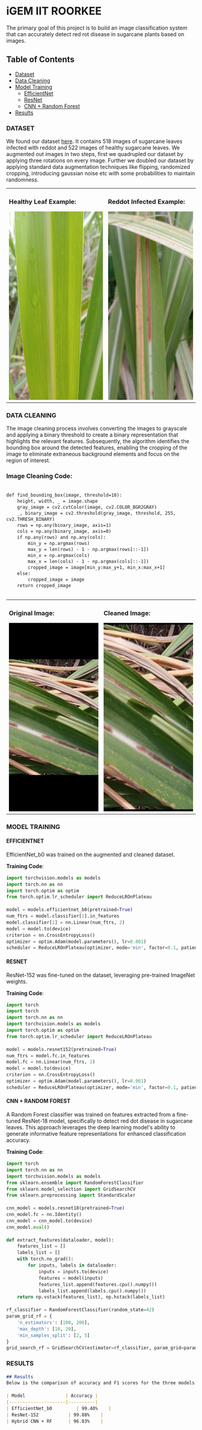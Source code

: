 # iGEM IIT ROORKEE
  The primary goal of this project is to build an image classification system that can accurately detect red rot disease in sugarcane plants based on images.

## Table of Contents
- [Dataset](#dataset)
- [Data Cleaning](#data-cleaning)
- [Model Training](#model-training)
  - [EfficientNet](#efficientnet)
  - [ResNet](#resnet)
  - [CNN + Random Forest](#cnn--random-forest)
- [Results](#results)
### DATASET
  We found our dataset [here](https://data.mendeley.com/datasets/9424skmnrk/1). It contains 518 images of sugarcane leaves infected with reddot and 522 images of healthy sugarcane leaves.
We augmented out images in two steps, first we quadrupled our dataset by applying three rotations on every image. Further we doubled our dataset by applying standard data augmentation techniques like flipping, randomized cropping, introducing gaussian noise etc with some probabilities to maintain randomness.
<table>
  <tr>
    <td>
      <h3>Healthy Leaf Example:</h3>
      <img src="https://github.com/NatanshK/IGEM-IITR-Drylab/blob/main/Original_Dataset/Healthy/healthy%20(360).jpeg?raw=true" alt="Healthy Image" style="height: 500px;"/>
    </td>
    <td>
      <h3>Reddot Infected Example:</h3>
      <img src="https://github.com/NatanshK/IGEM-IITR-Drylab/blob/main/Original_Dataset/RedRot/redrot%20(225).jpeg?raw=true" alt="Red Dot Infected Image" style="height: 500px;"/>
    </td>
  </tr>
</table>

### DATA CLEANING
The image cleaning process involves converting the images to grayscale and applying a binary threshold to create a binary representation that highlights the relevant features. Subsequently, the algorithm identifies the bounding box around the detected features, enabling the cropping of the image to eliminate extraneous background elements and focus on the region of interest.

<h3>Image Cleaning Code:</h3>
<pre>
<code>
def find_bounding_box(image, threshold=10):
    height, width, _ = image.shape
    gray_image = cv2.cvtColor(image, cv2.COLOR_BGR2GRAY)
    _, binary_image = cv2.threshold(gray_image, threshold, 255, cv2.THRESH_BINARY)
    rows = np.any(binary_image, axis=1)
    cols = np.any(binary_image, axis=0)
    if np.any(rows) and np.any(cols):
        min_y = np.argmax(rows)
        max_y = len(rows) - 1 - np.argmax(rows[::-1])
        min_x = np.argmax(cols)
        max_x = len(cols) - 1 - np.argmax(cols[::-1])
        cropped_image = image[min_y:max_y+1, min_x:max_x+1]
    else:
        cropped_image = image
    return cropped_image
</code>
</pre>

<table style="width: 100%; table-layout: fixed;">
  <tr>
    <td style="width: 50%; vertical-align: top;">
      <h3>Original Image:</h3>
      <img src="https://github.com/NatanshK/IGEM-IITR-Drylab/blob/main/DATASET/REDDOTOA/aug_redrot%20(1)_270.jpeg?raw=true" alt="Original Image" style="height: 500px; width: auto;"/>
    </td>
    <td style="width: 50%; vertical-align: top;">
      <h3>Cleaned Image:</h3>
      <img src="https://github.com/NatanshK/IGEM-IITR-Drylab/blob/main/DATASET_NEW/REDDOT/aug_redrot%20(1)_270.jpeg?raw=true" alt="Cleaned Image" style="height: 500px; width: auto;"/>
    </td>
  </tr>
</table>

### MODEL TRAINING
#### EFFICIENTNET
EfficientNet_b0 was trained on the augmented and cleaned dataset.

**Training Code**:
```python
import torchvision.models as models
import torch.nn as nn
import torch.optim as optim
from torch.optim.lr_scheduler import ReduceLROnPlateau

model = models.efficientnet_b0(pretrained=True)
num_ftrs = model.classifier[1].in_features
model.classifier[1] = nn.Linear(num_ftrs, 2)
model = model.to(device)
criterion = nn.CrossEntropyLoss()
optimizer = optim.Adam(model.parameters(), lr=0.001)
scheduler = ReduceLROnPlateau(optimizer, mode='min', factor=0.1, patience=5, verbose=True)
```

#### RESNET
ResNet-152 was fine-tuned on the dataset, leveraging pre-trained ImageNet weights.

**Training Code**:
```python
import torch
import torch
import torch.nn as nn
import torchvision.models as models
import torch.optim as optim
from torch.optim.lr_scheduler import ReduceLROnPlateau

model = models.resnet152(pretrained=True)
num_ftrs = model.fc.in_features
model.fc = nn.Linear(num_ftrs, 2)  
model = model.to(device)
criterion = nn.CrossEntropyLoss()
optimizer = optim.Adam(model.parameters(), lr=0.001)
scheduler = ReduceLROnPlateau(optimizer, mode='min', factor=0.1, patience=5, verbose=True)
```
#### CNN + RANDOM FOREST
A Random Forest classifier was trained on features extracted from a fine-tuned ResNet-18 model, specifically to detect red dot disease in sugarcane leaves. This approach leverages the deep learning model's ability to generate informative feature representations for enhanced classification accuracy.

**Training Code**:
```python
import torch
import torch.nn as nn
import torchvision.models as models
from sklearn.ensemble import RandomForestClassifier
from sklearn.model_selection import GridSearchCV
from sklearn.preprocessing import StandardScaler

cnn_model = models.resnet18(pretrained=True)
cnn_model.fc = nn.Identity() 
cnn_model = cnn_model.to(device)
cnn_model.eval() 

def extract_features(dataloader, model):
    features_list = []
    labels_list = []
    with torch.no_grad():
        for inputs, labels in dataloader:
            inputs = inputs.to(device)
            features = model(inputs) 
            features_list.append(features.cpu().numpy())
            labels_list.append(labels.cpu().numpy())
    return np.vstack(features_list), np.hstack(labels_list)

rf_classifier = RandomForestClassifier(random_state=42)
param_grid_rf = {
    'n_estimators': [100, 200],
    'max_depth': [10, 20],
    'min_samples_split': [2, 5]
}
grid_search_rf = GridSearchCV(estimator=rf_classifier, param_grid=param_grid_rf, cv=3, scoring='accuracy', n_jobs=-1)
```


### RESULTS
```markdown
## Results
Below is the comparison of accuracy and F1 scores for the three models:

| Model               | Accuracy |
|---------------------|----------|
| EfficientNet_b0         | 99.40%    |
| ResNet-152           | 99.88%    |
| Hybrid CNN + RF      | 96.03%    |


